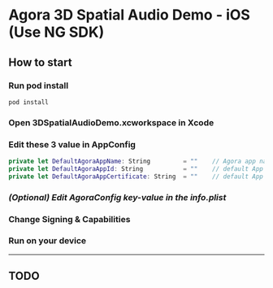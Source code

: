 # Agora 3D Spatial Audio Demo - iOS (**Use NG SDK**)

## How to start

### Run pod install

```shell
pod install
```

### Open 3DSpatialAudioDemo.xcworkspace in Xcode

### Edit these 3 value in AppConfig

```Swift
private let DefaultAgoraAppName: String         = ""    // Agora app name. Not used now, you can keep it empty
private let DefaultAgoraAppId: String           = ""    // default App Id. Replace with your own AppId
private let DefaultAgoraAppCertificate: String  = ""    // default App Certificate. Not used now, you can keep it empty
```

### *(Optional) Edit AgoraConfig key-value in the info.plist*

### Change Signing & Capabilities

### Run on your device

---

## TODO
